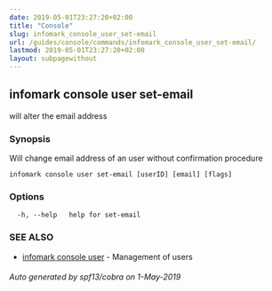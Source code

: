```yaml
---
date: 2019-05-01T23:27:20+02:00
title: "Console"
slug: infomark_console_user_set-email
url: /guides/console/commands/infomark_console_user_set-email/
lastmod: 2019-05-01T23:27:20+02:00
layout: subpagewithout
---
```


## infomark console user set-email

will alter the email address

### Synopsis

Will change email address of an user without confirmation procedure

```
infomark console user set-email [userID] [email] [flags]
```

### Options

```
  -h, --help   help for set-email
```

### SEE ALSO

* [infomark console user](/guides/console/commands/infomark_console_user/)	 - Management of users

###### Auto generated by spf13/cobra on 1-May-2019
